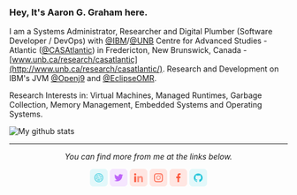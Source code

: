 <!-- **aarongraham9/aarongraham9** is a ✨ _special_ ✨ repository because its `README.md` (this file) will appear on my public profile. -->

### Hey, It's Aaron G. Graham here.

I am a Systems Administrator, Researcher and Digital Plumber (Software Developer / DevOps) with [@IBM](https://github.com/IBM)/[@UNB](https://www.unb.ca/) Centre for Advanced Studies - Atlantic ([@CASAtlantic](https://github.com/CAS-Atlantic)) in Fredericton, New Brunswick, Canada - [www.unb.ca/research/casatlantic](http://www.unb.ca/research/casatlantic/). Research and Development on IBM's JVM [@Openj9](https://github.com/eclipse/openj9/) and [@EclipseOMR](https://github.com/eclipse/omr/).

Research Interests in:  Virtual Machines, Managed Runtimes, Garbage Collection, Memory Management, Embedded Systems and Operating Systems.

![My github stats](https://github-readme-stats.vercel.app/api?username=aarongraham9&show_icons=true)

<hr>
<p align="center">
  <i>You can find more from me at the links below.</i>
  <p align="center">
    <a href="https://www.aarongraham.ca/" alt="Twitter"><img src="https://github.com/aarongraham9/aarongraham9/blob/master/website.png"></a>
    <a href="https://twitter.com/_aarongraham/" alt="Twitter"><img src="https://github.com/aarongraham9/aarongraham9/blob/master/twitter.png"></a>
    <a href="https://www.linkedin.com/in/aaron-graham-110a1576/" alt="Linkedin"><img src="https://github.com/aarongraham9/aarongraham9/blob/master/linkedin.png"></a>
    <a href="https://www.instagram.com/aarongraham9/" alt="Instagram"><img src="https://github.com/aarongraham9/aarongraham9/blob/master/instagram.png"></a>
    <a href="https://www.facebook.com/aarongraham9/" alt="Facebook"><img src="https://github.com/aarongraham9/aarongraham9/blob/master/facebook.png"></a>
    <a href="https://github.com/aarongraham9/" alt="GitHub"><img src="https://github.com/aarongraham9/aarongraham9/blob/master/github.png"></a>
  </p>
</p>
